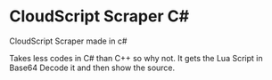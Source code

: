 # CloudScript Scraper C#
CloudScript Scraper made in c#

Takes less codes in C# than C++ so why not.
It gets the Lua Script in Base64 Decode it and then show the source. 